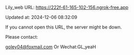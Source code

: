 Lily_web URL: https://222f-61-165-102-156.ngrok-free.app

Updated at: 2024-12-06 08:32:09

If you cannot open this URL, the server might be down.

Please contact: 

goley04@foxmail.com Or Wechat:GL_yeaH
